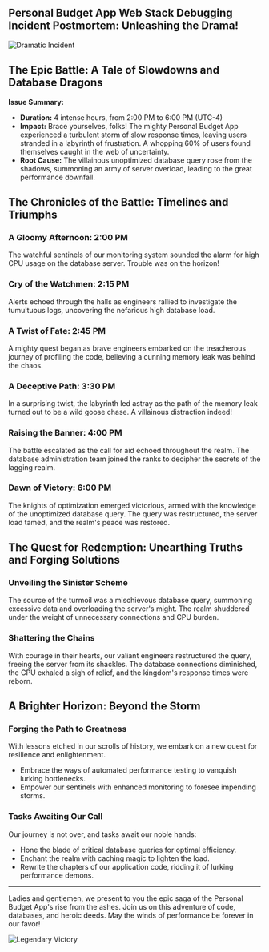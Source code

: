 ## Personal Budget App Web Stack Debugging Incident Postmortem: Unleashing the Drama!

![Dramatic Incident](https://live.staticflickr.com/5474/14063148918_de4744ac3c_z.jpg)

## The Epic Battle: A Tale of Slowdowns and Database Dragons

**Issue Summary:**
- **Duration:** 4 intense hours, from 2:00 PM to 6:00 PM (UTC-4)
- **Impact:** Brace yourselves, folks! The mighty Personal Budget App experienced a turbulent storm of slow response times, leaving users stranded in a labyrinth of frustration. A whopping 60% of users found themselves caught in the web of uncertainty.
- **Root Cause:** The villainous unoptimized database query rose from the shadows, summoning an army of server overload, leading to the great performance downfall.

## The Chronicles of the Battle: Timelines and Triumphs

### A Gloomy Afternoon: 2:00 PM
The watchful sentinels of our monitoring system sounded the alarm for high CPU usage on the database server. Trouble was on the horizon!

### Cry of the Watchmen: 2:15 PM
Alerts echoed through the halls as engineers rallied to investigate the tumultuous logs, uncovering the nefarious high database load.

### A Twist of Fate: 2:45 PM
A mighty quest began as brave engineers embarked on the treacherous journey of profiling the code, believing a cunning memory leak was behind the chaos.

### A Deceptive Path: 3:30 PM
In a surprising twist, the labyrinth led astray as the path of the memory leak turned out to be a wild goose chase. A villainous distraction indeed!

### Raising the Banner: 4:00 PM
The battle escalated as the call for aid echoed throughout the realm. The database administration team joined the ranks to decipher the secrets of the lagging realm.

### Dawn of Victory: 6:00 PM
The knights of optimization emerged victorious, armed with the knowledge of the unoptimized database query. The query was restructured, the server load tamed, and the realm's peace was restored.

## The Quest for Redemption: Unearthing Truths and Forging Solutions

### Unveiling the Sinister Scheme
The source of the turmoil was a mischievous database query, summoning excessive data and overloading the server's might. The realm shuddered under the weight of unnecessary connections and CPU burden.

### Shattering the Chains
With courage in their hearts, our valiant engineers restructured the query, freeing the server from its shackles. The database connections diminished, the CPU exhaled a sigh of relief, and the kingdom's response times were reborn.

## A Brighter Horizon: Beyond the Storm

### Forging the Path to Greatness
With lessons etched in our scrolls of history, we embark on a new quest for resilience and enlightenment.
- Embrace the ways of automated performance testing to vanquish lurking bottlenecks.
- Empower our sentinels with enhanced monitoring to foresee impending storms.

### Tasks Awaiting Our Call
Our journey is not over, and tasks await our noble hands:
- Hone the blade of critical database queries for optimal efficiency.
- Enchant the realm with caching magic to lighten the load.
- Rewrite the chapters of our application code, ridding it of lurking performance demons.

---

Ladies and gentlemen, we present to you the epic saga of the Personal Budget App's rise from the ashes. Join us on this adventure of code, databases, and heroic deeds. May the winds of performance be forever in our favor!

![Legendary Victory](https://t4.ftcdn.net/jpg/03/26/36/99/360_F_326369958_ZW8c6FuxP3d0GpW8mmhcYWTVuNkTfjU4.jpg)
